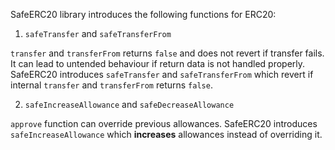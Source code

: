 SafeERC20 library introduces the following functions for ERC20:

1. `safeTransfer` and `safeTransferFrom`

`transfer` and `transferFrom` returns `false` and does not revert if transfer fails. It can lead to untended behaviour
if return data is not handled properly. SafeERC20 introduces `safeTransfer` and `safeTransferFrom` which revert if
internal `transfer` and `transferFrom` returns `false`.

2. `safeIncreaseAllowance` and `safeDecreaseAllowance`

`approve` function can override previous allowances. SafeERC20 introduces `safeIncreaseAllowance` which **increases**
allowances instead of overriding it.
